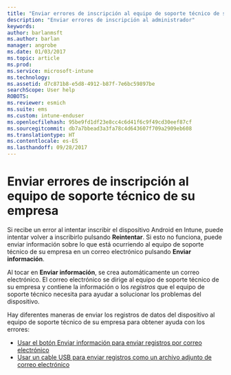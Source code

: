 ```yaml
---
title: "Enviar errores de inscripción al equipo de soporte técnico de su empresa | Microsoft Docs"
description: "Enviar errores de inscripción al administrador"
keywords: 
author: barlanmsft
ms.author: barlan
manager: angrobe
ms.date: 01/03/2017
ms.topic: article
ms.prod: 
ms.service: microsoft-intune
ms.technology: 
ms.assetid: d7c871b8-e5d8-4912-b87f-7e6bc59897be
searchScope: User help
ROBOTS: 
ms.reviewer: esmich
ms.suite: ems
ms.custom: intune-enduser
ms.openlocfilehash: 95be9fd1df23e8cc4c6d41f6c9f49cd30eef87cf
ms.sourcegitcommit: db7a7bbead3a3fa78c4d643607f709a2909eb608
ms.translationtype: HT
ms.contentlocale: es-ES
ms.lasthandoff: 09/28/2017
---
```

# <a name="send-enrollment-errors-to-your-company-support"></a>Enviar errores de inscripción al equipo de soporte técnico de su empresa

Si recibe un error al intentar inscribir el dispositivo Android en Intune, puede intentar volver a inscribirlo pulsando **Reintentar**. Si esto no funciona, puede enviar información sobre lo que está ocurriendo al equipo de soporte técnico de su empresa en un correo electrónico pulsando **Enviar información**.

Al tocar en **Enviar información**, se crea automáticamente un correo electrónico. El correo electrónico se dirige al equipo de soporte técnico de su empresa y contiene la información o los _registros_ que el equipo de soporte técnico necesita para ayudar a solucionar los problemas del dispositivo.

Hay diferentes maneras de enviar los registros de datos del dispositivo al equipo de soporte técnico de su empresa para obtener ayuda con los errores:

- [Usar el botón Enviar información para enviar registros por correo electrónico](send-logs-to-your-it-admin-by-email-android.md)
- [Usar un cable USB para enviar registros como un archivo adjunto de correo electrónico](send-logs-to-your-it-admin-using-cable-android.md)
